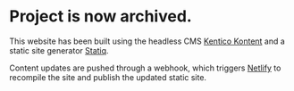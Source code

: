 # Project is now archived.

This website has been built using the headless CMS [Kentico Kontent](https://kontent.ai/) and a static site generator [Statiq](https://statiq.dev/).

Content updates are pushed through a webhook, which triggers [Netlify](https://www.netlify.com/) to recompile the site and publish the updated static site.
